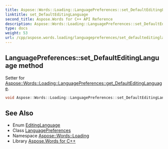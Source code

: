 ```yaml
---
title: Aspose::Words::Loading::LanguagePreferences::set_DefaultEditingLanguage method
linktitle: set_DefaultEditingLanguage
second_title: Aspose.Words for C++ API Reference
description: Aspose::Words::Loading::LanguagePreferences::set_DefaultEditingLanguage method. Setter for Aspose::Words::Loading::LanguagePreferences::get_DefaultEditingLanguage in C++.
type: docs
weight: 53
url: /cpp/aspose.words.loading/languagepreferences/set_defaulteditinglanguage/
---
```

## LanguagePreferences::set_DefaultEditingLanguage method


Setter for [Aspose::Words::Loading::LanguagePreferences::get_DefaultEditingLanguage](../get_defaulteditinglanguage/).

```cpp
void Aspose::Words::Loading::LanguagePreferences::set_DefaultEditingLanguage(Aspose::Words::Loading::EditingLanguage value)
```

## See Also

* Enum [EditingLanguage](../../editinglanguage/)
* Class [LanguagePreferences](../)
* Namespace [Aspose::Words::Loading](../../)
* Library [Aspose.Words for C++](../../../)
